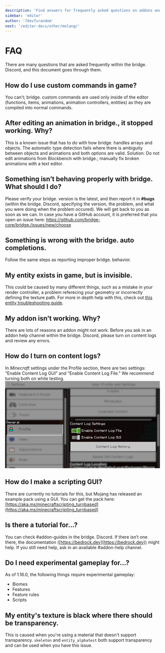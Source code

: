 ```yaml
---
description: 'Find answers for frequently asked questions on addons and bridge.'
sidebar: 'editor'
author: '7dev7urandom'
next: '/editor-docs/other/molang/'
---
```


# FAQ

There are many questions that are asked frequently within the bridge. Discord, and this document goes through them.

## How do I use custom commands in game?

You can’t; bridge. custom commands are used only inside of the editor (functions, items, animations, animation controllers, entities) as they are compiled into normal
commands.

## After editing an animation in bridge., it stopped working. Why?

This is a known issue that has to do with how bridge. handles arrays and objects. The automatic type detection fails where there is ambiguity between objects and
animations and both options are valid. Solution: Do not edit animations from Blockbench with bridge.; manually fix broken animations with a text editor.

## Something isn’t behaving properly with bridge. What should I do?

Please verify your bridge. version is the latest, and then report it in **#bugs** (within the bridge. Discord, specifying the version, the problem, and what you were
doing when the problem occured). We will get back to you as soon as we can. In case you have a GitHub account, it is preferred that you open an issue here:
https://github.com/bridge-core/bridge./issues/new/choose

## Something is wrong with the bridge. auto completions.

Follow the same steps as reporting improper bridge. behavior.

## My entity exists in game, but is invisible.

This could be caused by many different things, such as a mistake in your render controller, a problem referecing your geometry or incorrectly defining the texture path. For more in depth help with this, check out [this entity troubleshooting guide](https://wiki.bedrock.dev/knowledge/troubleshooting.html).

## My addon isn’t working. Why?

There are lots of reasons an addon might not work. Before you ask in an addon help channel within the bridge. Discord, please turn on content logs and review any errors.

## How do I turn on content logs?

In _Minecraft_ settings under the Profile section, there are two settings: ”Enable Content Log GUI” and “Enable Content Log File.” We recommend turning both on while
testing.
![Enable content logs](./faq_1.png)

## How do I make a scripting GUI?

There are currently no tutorials for this, but Mojang has released an example pack using a GUI. You can get the pack here: [https://aka.ms/minecraftscripting_turnbased](https://aka.ms/minecraftscripting_turnbased)

## Is there a tutorial for…?

You can check #addon-guides in the bridge. Discord. If there isn’t one there, the documentation ([https://bedrock.dev](https://bedrock.dev)) might help. If you still need help, ask in an
available #addon-help channel.

## Do I need experimental gameplay for…?

As of 1.16.0, the following things require experimental gameplay:

-   Biomes
-   Features
-   Feature rules
-   Scripts

## My entity's texture is black where there should be transparency.

This is caused when you're using a material that doesn't support transparency.
`skeleton` and `entity_alphatest` both support transparency and can be used when you have this issue.
